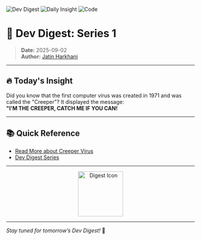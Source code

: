 ![Dev Digest](https://img.shields.io/badge/Dev%20Digest-Series%201-blueviolet?style=for-the-badge)
![Daily Insight](https://img.shields.io/badge/Daily-Insight-yellow?style=flat-square)
![Code](https://img.shields.io/badge/Focus-Development-green?style=flat-square)

# 🚀 Dev Digest: Series 1

> **Date:** 2025-09-02  
> **Author:** [Jatin Harkhani](https://github.com/jatinharkhani)

---

## 🔥 Today's Insight

Did you know that the first computer virus was created in 1971 and was called the "Creeper"? It displayed the message:  
**"I'M THE CREEPER, CATCH ME IF YOU CAN!**

---

## 📚 Quick Reference

- [Read More about Creeper Virus](https://en.wikipedia.org/wiki/Creeper_program)
- [Dev Digest Series](https://github.com/jatinharkhani/dev-digest)

---

<p align="center">
  <img src="https://user-images.githubusercontent.com/12168614/268859265-5a2b0e77-4e32-4f13-9e51-0f8b1a6e1e53.png" width="120" alt="Digest Icon" />
</p>

---

_Stay tuned for tomorrow’s Dev Digest!_ 🎉